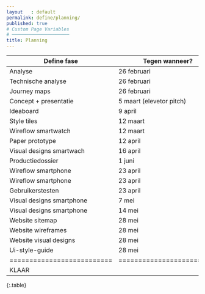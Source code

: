 ```yaml
---
layout   : default
permalink: define/planning/
published: true
# Custom Page Variables
# ─────────────────────
title: Planning
---
```

 
Define fase               | Tegen wanneer?          | Wie?                                   |
----------------------    |-------------------------|----------------------------------------|
Analyse                   | 26 februari             |Samen                                   |
Technische analyse        | 26 februari             |Mathilde smartwatch, Marthe smartphone  |
Journey maps              | 26 februari             |Elk een apart                           |
Concept + presentatie     | 5 maart (elevetor pitch)|Samen                                   |
Ideaboard                 | 9 april                 |Samen ideeën opgedaan                   |
Style tiles               | 12 maart                |Elk een, en dan eentje samen.           |
Wireflow smartwatch       | 12 maart                |Samen op papier, Marthe: in illustrator |
Paper prototype           | 12 april                |Elk een test                            |
Visual designs smartwach  | 16 april                |Mathilde: maken in Adobe XD             |                              
Productiedossier          | 1 juni                  |Samen                                   |
Wireflow smartphone       | 23 april                |Marthe: de ticketaankoop                |
Wireflow smartphone       | 23 april                |Mathilde: nummer invoeren en extra's    |
Gebruikerstesten          | 23 april                |Elk een, en dan eentje samen            |
Visual designs smartphone | 7 mei                   |Marthe: maken in Adobe XD               |
Visual designs smartphone | 14 mei                  |Mathilde: feedback toepassen            |
Website sitemap           | 28 mei                  |Samen                                   |
Website wireframes        | 28 mei                  |Mathilde                                |
Website visual designs    | 28 mei                  |Marthe                                  |
Ui-style-guide            | 28 mei                  |                                        |
==========================|=========================|=========================================|
KLAAR                     |                         |                                         |
{:.table}


